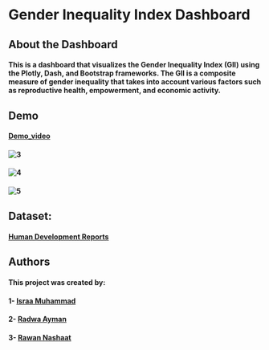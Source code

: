 # Gender Inequality Index Dashboard
## About the Dashboard
#### This is a dashboard that visualizes the Gender Inequality Index (GII) using the Plotly, Dash, and Bootstrap frameworks. The GII is a composite measure of gender inequality that takes into account various factors such as reproductive health, empowerment, and economic activity.

## Demo
#### [Demo_video](https://drive.google.com/file/d/1g7pDVYC_13N0rggt-MFeF8Fu52inpkU1/view?usp=sharing)  
#### ![3](https://github.com/radwaayman22/-Visualization_Project-ITI_9_Month_Intake43/assets/47259697/e2e43ccf-11b0-4637-8d50-ac6da5e691bc)
#### ![4](https://github.com/radwaayman22/-Visualization_Project-ITI_9_Month_Intake43/assets/47259697/7da923b7-0569-478c-ad0a-4e6ffe91fda2)
#### ![5](https://github.com/radwaayman22/-Visualization_Project-ITI_9_Month_Intake43/assets/47259697/30e14989-dcfa-48b7-b3df-7ca6833124c0)

## Dataset:
#### [Human Development Reports](https://hdr.undp.org/data-center/documentation-and-downloads)
## Authors
#### This project was created by:
#### 1- [Israa Muhammad](https://github.com/israa2050)
#### 2- [Radwa Ayman](https://github.com/radwaayman22)
#### 3- [Rawan Nashaat](https://github.com/rawanelzehery)

